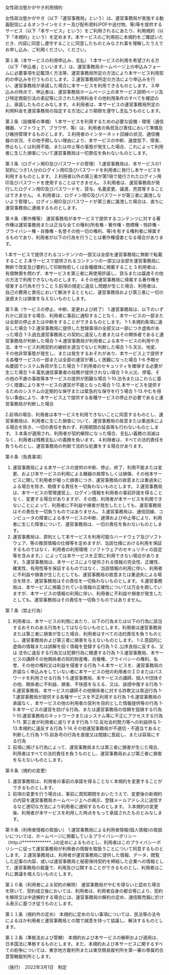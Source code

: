 女性政治塾かがやき利用規約

女性政治塾かがやき（以下「運営事務局」という）は、運営事務局が実施する動画配信によるオンラインセミナー及び配布資料(PDFや送付物、等)等を提供するサービス（以下「本サービス」という）をご利用されるにあたり、利用規約（以下「本規約」という）を定めます。本サービスのご利用前に本規約をご確認いただき、内容に同意し遵守することに同意したものとみなされ事を理解したうえでお申し込み、ご利用ください。ください。


第１条（本サービスの利用申込み、支払）
1.本サービスの利用を希望される方（以下「申込者」といいます。）は、運営事務局ホームページ上の申込みフォームに必要事項を記載頂く方法等、運営事務局所定の方法により本サービス利用契約の申込みを行うものとします。
2.運営事務局所定の方法により申込みを行い、運営事務局が承諾した場合に本サービスを利用できるものとします。
3.申込みの時点で、申込者は、運営事務局ホームページ上の本サービス説明ページ及び特定商取引法の表記等に示された利用料金その他利用条件のすべてを確認の上、承諾したものとみなします。
4.利用者は、本サービスの運営事務局所定の利用料金を運営事務局の指定する方法により期限を遵守し支払うものとします。


第２条（設備等の準備）
1.本サービスを利用するための必要な設備・環境（通信機器、ソフトウェア、ブラウザ、等）は、利用者の負担及び責任において準備及び維持管理するものとします。
2.利用者のインターネット回線の状況、通信機器の状況、その他予期しない理由により、本サービスの中断、速度低下、障害、停止もしくは利用不能、または中止等の事態が発生した場合、これによって利用者に生じた損害について運営事務局は一切責任を負わないものとします。


第３条（ログイン用ID及びパスワードの管理）
1.運営事務局は、本サービスの1契約につき1人分のログイン用ID及びパスワードを利用者に発行し本サービスを利用するものとします。
2.利用者以外の第三者が第1項で発行されたログイン用ID及びパスワードを使用することはできません。
3.利用者は、運営事務局が発行したログイン用ID及びパスワードを、貸与、名義変更、譲渡、売買等することはできません。
4..利用者は、ログイン用ID及びパスワードが第三者に漏洩しないよう管理し、ログイン用ID及びパスワードが第三者に漏洩した場合は、直ちに運営事務局に連絡するものとします。


第４条（著作権等）
運営事務局が本サービスで提供するコンテンツに対する著作権は運営事務局または正当な全ての権利(所有権・著作権・商標権・特許権・プライバシー権・肖像権・名誉その他一切の権利、等)を有する権利者に帰属するものであり、利用者が以下の行為を行うことは著作権侵害となる場合があります。

1.本サービスで提供されるコンテンツの一部又は全部を運営事務局に無断で転載すること
2.本サービスで提供されるコンテンツの一部又は全部を運営事務局に無断で改変及び要約して印刷物若しくは各種媒体に掲載すること
3.利用者は、有償無償を問わず、本サービスを第三者に再使用許諾し、貸与または譲渡その他の方法で利用できないものとします。
4.その他運営事務局に帰属する著作権を侵害する行為を行うこと
5.前項の規定に違反し問題が生じた場合、利用者は、自己の費用と責任において解決するとともに、運営事務局および第三者に一切の迷惑または損害を与えないものとします。


第５条（サービスの停止、中断、変更および終了）
1.運営事務局は、以下のいずれかに該当する場合、利用者に事前に通知することなく、本サービスの一部または全部の停止または中断をすることができるものとします。
1-1.本規約条項に違反した場合
1-2.運営事務局に提供した登録事項の全部又は一部につき虚偽があった場合
1-3.過去運営事務局との契約に違反した者またはその関係者であると運営事務局が判断した場合
1-4.運営事務局が利用者による本サービスの利用や方法、本サービス利用契約の継続を適当でないと判断した場合
1-5.天災、地変、その他非常事態が発生し、または発生するおそれがあり、本サービス上で提供する各種サービスの一部または全部の運営が著しく困難になった場合
1-6.予期せぬ要因でシステム負荷が生じた場合
1-7.利用者のセキュリティを確保する必要が生じた場合
1-8.電気通信事業者の役務が提供されない場合
1-9.火災、停電、その他の不慮の事故等本サービスの提供が困難な場合
1-10.法令またはこれらに基づく措置により本サービスの運営が不能となった場合
1-12.本サービスを提供するためのシステムの定期的な保守または緊急的な保守を行う場合
1-13.やむを得ない事由により、本サービス上で提供する各種サービスの停止が必要であると運営事務局が判断した場合

2.前項の場合、利用者は本サービスを利用できないことに同意するものとし、運営事務局は、利用者に生じた損害について、運営事務局の故意または重過失による場合を除き、一切の責任を負わず、利用期間の延長等も行わないものとします。
3.本条が適用され、利用者が契約解除になった場合、支払い義務の消滅はなく、利用者は残務支払いの義務を負います。
4.利用者は、すべての法的責任を負うものとし、運営事務局の判断で法的な処置をする場合があります。

第６条（免責事項）
1. 運営事務局による本サービスの提供の中断、停止、終了、利用不能または変更、および本サービスの利用による機器の故障もしくは損傷、その他本サービスに関して利用者が被った損害につき、運営事務局の故意または重過失による場合を除き、賠償する責任を一切負わないものとします。
2.運営事務局は、本サービスの管理運営上、ログイン情報を利用者の事前許諾を得ることなく、変更する場合がありますが、その間、利用者が本サービスを利用できないことによって、利用者に不利益や損害が発生したとしても、運営事務局はその責任を一切負うものではありません。
3.運営事務局は、通信回線、コンピュータの障害による本サービスの中断、遅滞および中止等により、利用者に生じた障害について、運営事務局は、一切の責任を負わないものとします。
4. 運営事務局は、原則として本サービスを利用可能なハードウェア及びソフトウェア、等の推奨情報の仕様等を定めますが、当該仕様における利用を保証するものではなく、利用者の利用環境（ソフトウェアのセキュリティの設定等を含みます。）によっては本サービスを正常に利用できない場合があります。
5.運営事務局は、本サービスにより提供される情報の完全性、正確性、確実性、有用性等を保証するものではなく、当該情報の利用に伴い、利用者に不利益や損害が生じたとしても、運営事務局の故意または重過失による場合を除き、運営事務局はその責任を一切負わないものとします。
6.運営事務局は、本サービスに掲載されている情報の正確性については万全を期していますが、本サービスの情報の利用に伴い、利用者に不利益や損害が発生したとしても、運営事務局はその責任を一切負うものではありません。

第７条（禁止行為）
1. 利用者は、本サービスの利用にあたり、以下の行為または以下の行為に該当するおそれのある行為をしてはならないものとします。利用者は運営事務局または第三者に損害が生じた場合、利用者はすべての法的責任を負うものとし、運営事務局および第三者に損害を与えないものとします。
1-2.意図的に虚偽の情報または誤解を招く情報を登録する行為
1-2..公序良俗に反する、又は 法令に違反する行為又は犯罪行為に関連する行為
1-3.運営事務局、本サービスの講師その他関係者の知的財産権、肖像権、ブライバシーの権利、名誉、その他の権利又は利益を侵害する行為
1-4.本サービスを、運営事務局の許諾なく申込みをしていない者に本サービスの他の利用者のＩＤまたはパスワードを利用させる行為
1-5.運営事務局、本サービスの講師、個人や団体その他、関係者に不利益、損害、不快感を与える、又は、誹謗中傷する行為
1-6.運営事務局、本サービスの講師その他関係者に対する詐欺又は脅迫行為
1-7.運営事務局が提供する各種サービスを不正利用する行為
1-8.運営事務局の承諾なく、本サービスの他の利用者の営利を目的とした情報提供等の行為
1-9.本サービスの運営を妨げる行為、または運営事務局の信頼を毀損する行為
1-10.運営事務局のネットワークまたはシステム等に不正にアクセスする行為
1-11. 第三者が利用者に成りすます行為
1-12.反社会的勢力等への利益供与
1-13.本規約に違反する行為
1-14.その他運営事務局が不適切・不適当であると判断した行為
1-15.前各号の行為を直接又は間接に惹起し、または容易にする行為
2. 前項に掲げる行為によって、運営事務局または第三者に損害が生じた場合、利用者はすべての法的責任を負うものとし、運営事務局および第三者に損害を与えないものとします。

第８条（規約の変更）
1. 運営事務局は、利用者の事前の承諾を得ることなく本規約を変更することができるものとします。
2. 前項の変更を行う場合は、事前に周知期間をおいたうえで、変更後の新規約の内容を運営事務局ホームページ上への掲示、登録メールアドレスに送信するなど適切な方法により利用者に通知するものとします。
3.本規約の変更後、利用者が本サービスを利用した時点をもって承諾されたものとみなします。

第９条（利用者情報の取扱い）
1.運営事務局による利用者情報(個人情報)の取扱いについては、ホームページに掲載しているプライバシーポリシー（http://*****************.**.**)の定めによるものとし、利用者はこのプライバシーポリシーに従って運営事務局が利用者の情報を取扱うことについて同意するものとします。
2.運営事務局は、利用者が運営事務局に提供した情報、データ、閲覧した記事の内容、或いは運営事務局と秘密保持契約を締結した企業への情報として、運営事務局の裁量で、利用及び公開することができるものとし、利用者はこれに異議を唱えないものとします。

第１０条（利用者による契約の解除）
運営事務局がやむを得ないと認めた場合を除いて、契約成立後においては、利用者は、利用者自身の都合等により、契約を解除又は中途解約する場合には、運営事務局の解約の定め、通信販売報に於ける表示に基づき従うものとします。
 
第１１条（規約外の定め）
本規約に定めのない事項については、民法等の法令によるほか利用者と運営事務局との間で誠意を持って協議し、解決するものとします。
 
第１２条（準拠法および管轄）
本規約および本サービスの解釈および適用は、日本国法に準拠するものとします。また、本規約および本サービスに関するすべての紛争については、東京地方裁判所または東京簡易裁判所を第一審の専属的合意管轄裁判所とします。


（施行）　2022年3月1日　制定
